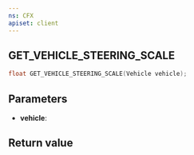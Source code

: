 ```yaml
---
ns: CFX
apiset: client
---
```

## GET_VEHICLE_STEERING_SCALE

```c
float GET_VEHICLE_STEERING_SCALE(Vehicle vehicle);
```


## Parameters
* **vehicle**: 

## Return value
